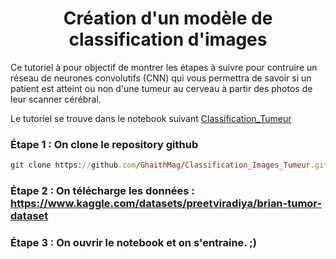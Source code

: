 <h1 align="center">Création d'un modèle de classification d'images </h1>

<l1> Ce tutoriel à pour objectif de montrer les étapes à suivre pour contruire un réseau de neurones convolutifs (CNN) qui vous permettra de savoir si un patient est atteint ou non d'une tumeur au cerveau à partir des photos de leur scanner cérébral. </l1> 

<p>Le tutoriel se trouve dans le notebook suivant 
<a href=https://github.com/GhaithMag/Classification_Images_Tumeur/blob/master/Classification_Tumeur.ipynb"> Classification_Tumeur</a>
</p> 


### Étape 1 :  On clone le repository github
```ruby
git clone https://github.com/GhaithMag/Classification_Images_Tumeur.git
```

### Étape 2 :  On télécharge les données : https://www.kaggle.com/datasets/preetviradiya/brian-tumor-dataset 

### Étape 3 : On ouvrir le notebook et on s'entraine. ;) 



